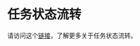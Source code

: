 # 任务状态流转

请访问这个[链接](https://github.com/ipfs-force-community/venus-cluster/blob/main/docs/zh/11.%E4%BB%BB%E5%8A%A1%E7%8A%B6%E6%80%81%E6%B5%81%E8%BD%AC.md)，了解更多关于任务状态流转。